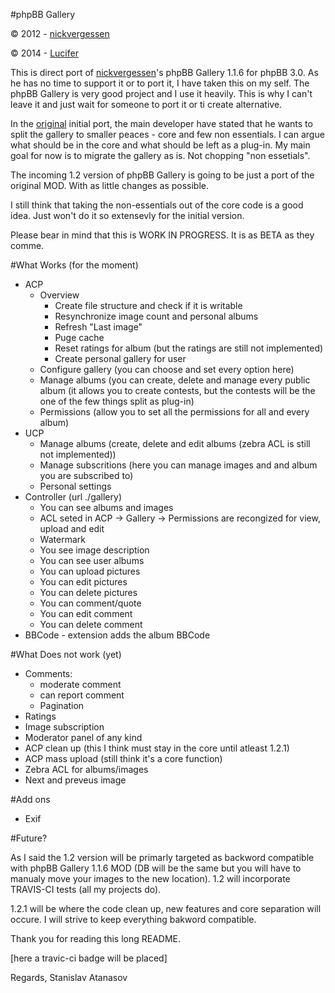 #phpBB Gallery

© 2012 - [nickvergessen](http://www.flying-bits.org)

© 2014 - [Lucifer](http://www.anavaro.com)

This is direct port of [nickvergessen](https://github.com/nickvergessen)'s phpBB Gallery 1.1.6 for phpBB 3.0. As he has no time to support it or to port it, I have taken this on my self. The phpBB Gallery is very good project and I use it heavily. This is why I can't leave it and just wait for someone to port it or ti create alternative.

In the [original](https://github.com/phpbbgallery/phpbb-gallery) initial port, the main developer have stated that he wants to split the gallery to smaller peaces - core and few non essentials. I can argue what should be in the core and what should be left as a plug-in. My main goal for now is to migrate the gallery as is. Not chopping "non essetials".

The incoming 1.2 version of phpBB Gallery is going to be just a port of the original MOD. With as little changes as possible.

I still think that taking the non-essentials out of the core code is a good idea. Just won't do it so extensevly for the initial version.

Please bear in mind that this is WORK IN PROGRESS. It is as BETA as they comme.

#What Works (for the moment)

 - ACP
    - Overview
        - Create file structure and check if it is writable
        - Resynchronize image count and personal albums
        - Refresh "Last image"
        - Puge cache
        - Reset ratings for album (but the ratings are still not implemented)
        - Create personal gallery for user
    - Configure gallery (you can choose and set every option here)
    - Manage albums (you can create, delete and manage every public album (it allows you to create contests, but the contests will be the one of the few things split as plug-in)
    - Permissions (allow you to set all the permissions for all and every album)
 - UCP
    - Manage albums (create, delete and edit albums (zebra ACL is still not implemented))
    - Manage subscritions (here you can manage images and and album you are subscribed to)
    - Personal settings
 - Controller (url ./gallery)
    - You can see albums and images
    - ACL seted in ACP -> Gallery -> Permissions are recongized for view, upload and edit
    - Watermark
    - You see image description
    - You can see user albums
    - You can upload pictures
    - You can edit pictures
    - You can delete pictures
    - You can comment/quote
    - You can edit comment
    - You can delete comment
 - BBCode - extension adds the album BBCode

#What Does not work (yet)
 - Comments:
   - moderate comment
   - can report comment
   - Pagination
 - Ratings
 - Image subscription
 - Moderator panel of any kind
 - ACP clean up (this I think must stay in the core until atleast 1.2.1)
 - ACP mass upload (still think it's a core function)
 - Zebra ACL for albums/images
 - Next and preveus image

#Add ons
 - Exif
 
#Future?

As I said the 1.2 version will be primarly targeted as backword compatible with phpBB Gallery 1.1.6 MOD (DB will be the same but you will have to manualy move your images to the new location). 1.2 will incorporate TRAVIS-CI tests (all my projects do).

1.2.1 will be where the code clean up, new features and core separation will occure. I will strive to keep everything bakword compatible.

Thank you for reading this long README. 

[here a travic-ci badge will be placed]

Regards,
Stanislav Atanasov
